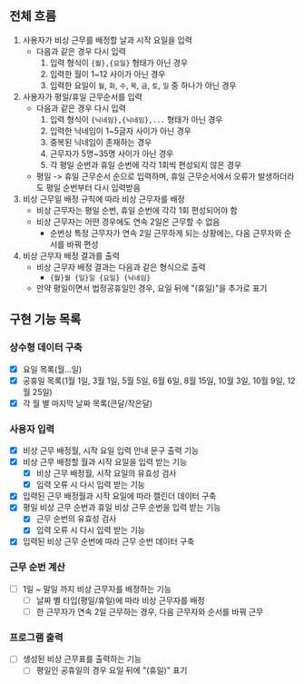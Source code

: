 ## 전체 흐름
1. 사용자가 비상 근무를 배정할 날과 시작 요일을 입력
    - 다음과 같은 경우 다시 입력
        1. 입력 형식이 `{월},{요일}` 형태가 아닌 경우
        2. 입력한 월이 1~12 사이가 아닌 경우
        3. 입력한 요일이 `월`, `화`, `수`, `목`, `금`, `토`, `일` 중 하나가 아닌 경우
2. 사용자가 평일/휴일 근무순서를 입력
    - 다음과 같은 경우 다시 입력
        1. 입력 형식이 `{닉네임},{닉네임},...` 형태가 아닌 경우
        2. 입력한 닉네임이 1~5글자 사이가 아닌 경우
        3. 중복된 닉네임이 존재하는 경우
        4. 근무자가 5명~35명 사이가 아닌 경우
        5. 각 평일 순번과 휴일 순번에 각각 1회씩 편성되지 않은 경우 
    - 평일 -> 휴일 근무순서 순으로 입력하며, 휴일 근무순서에서 오류가 발생하더라도 평일 순번부터 다시 입력받음
3. 비상 근무일 배정 규칙에 따라 비상 근무자를 배정
    - 비상 근무자는 평일 순번, 휴일 순번에 각각 1회 편성되어야 함
    - 비상 근무자는 어떤 경우에도 연속 2일은 근무할 수 없음
        - 순번상 특정 근무자가 연속 2일 근무하게 되는 상황에는, 다음 근무자와 순서를 바꿔 편성
4. 비상 근무자 배정 결과를 출력
    - 비상 근무자 배정 결과는 다음과 같은 형식으로 출력
        - `{월}월 {일}일 {요일} {닉네임}`
    - 만약 평일이면서 법정공휴일인 경우, 요일 뒤에 "(휴일)"을 추가로 표기

## 구현 기능 목록
### 상수형 데이터 구축
- [x] 요일 목록(월...일)
- [x] 공휴일 목록(1월 1일, 3월 1일, 5월 5일, 6월 6일, 8월 15일, 10월 3일, 10월 9일, 12월 25일)
- [x] 각 월 별 마지막 날짜 목록(큰달/작은달)

### 사용자 입력
- [x] 비상 근무 배정월, 시작 요일 입력 안내 문구 출력 기능
- [x] 비상 근무 배정할 월과 시작 요일을 입력 받는 기능
    - [x] 비상 근무 배정월, 시작 요일의 유효성 검사
    - [x] 입력 오류 시 다시 입력 받는 기능
- [x] 입력된 근무 배정월과 시작 요일에 따라 캘린더 데이터 구축
- [x] 평일 비상 근무 순번과 휴일 비상 근무 순번을 입력 받는 기능 
    - [x] 근무 순번의 유효성 검사
    - [x] 입력 오류 시 다시 입력 받는 기능
- [x] 입력된 비상 근무 순번에 따라 근무 순번 데이터 구축

### 근무 순번 계산
- [ ] 1일 ~ 말일 까지 비상 근무자를 배정하는 기능
    - [ ] 날짜 별 타입(평일/휴일)에 따라 비상 근무자를 배정
    - [ ] 한 근무자가 연속 2일 근무하는 경우, 다음 근무자와 순서를 바꿔 근무

### 프로그램 출력
- [ ] 생성된 비상 근무표를 출력하는 기능
    - [ ] 평일인 공휴일의 경우 요일 뒤에 "(휴일)" 표기

